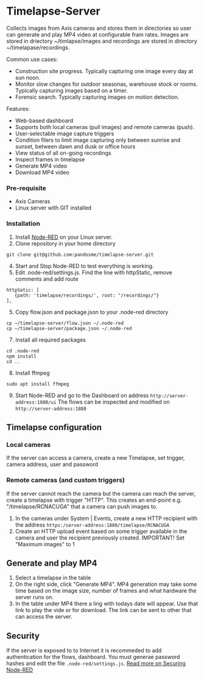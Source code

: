 Timelapse-Server
================

Collects images from Axis cameras and stores them in directories so user can generate and play MP4 video at configurable fram rates.  Images are stored in driectory ~/timlapse/images and recordings are stored in directory ~/timelapase/recordings.

Common use cases:
* Construction site progress.  Typically capturing one image every day at sun noon.
* Monitor slow changes for outdoor seasonas, warehouse stock or rooms.  Typically capturing images based on a timer. 
* Forensic search.  Typically capturing images on motion detection.  

Features:
* Web-based dashboard
* Supports both local cameras (pull images) and remote cameras (push).
* User-selectable image capture triggers
* Condition filers to limit image capturing only between sunrise and sunset, between dawn and dusk or office hours
* View status of all on-going recordings
* Inspect frames in timelapse
* Generate MP4 video
* Download MP4 video

### Pre-requisite
* Axis Cameras
* Linux server with GIT installed

### Installation
1. Install [Node-RED](https://nodered.org/#get-started) on your Linux server.
2. Clone repository in your home directory
```
git clone git@github.com:pandosme/timelapse-server.git
```
4. Start and Stop Node-RED to test everything is working.
5. Edit .node-red/settings.js.  Find the line with httpStatic, remove comments and add route
```
httpSatic: [
   {path: 'timelapse/recordings/', root: "/recordings/"}
],
```
5. Copy flow.json and package.json to your .node-red directory
```
cp ~/timelapse-server/flow.json ~/.node-red
cp ~/timelapse-server/package.json ~/.node-red
```
7. Install all required packages
```
cd .node-red
npm install
cd ..
```
8. Install ffmpeg
```
sudo apt install ffmpeg
```
9. Start Node-RED and go to the Dashboard on address ```http://server-address:1880/ui```
The flows can be inspected and modified on ```http://server-address:1880```

## Timelapse configuration
### Local cameras
If the server can access a camera, create a new Timelapse, set trigger, camera address, user and password

### Remote cameras (and custom triggers)
If the server cannot reach the camera but the camera can reach the server, create a timelapse with trigger "HTTP".  This creates an end-point e.g. "/timelapse/RCNACUGA" that a camera can push images to.
1. In the cameras under System | Events, create a new HTTP recipient with the address ```https:/server-address:1880/timelapse/RCNACUGA```
2. Create an HTTP upload event based on some trigger available in the camera and user the recipient previously created.
IMPORTANT!  Set "Maximum images" to 1

## Generate and play MP4
1. Select a timelapse in the table
2. On the right side, click "Generate MP4".
MP4 generation may take some time based on the image size, number of frames and what hardware the server runs on.
3. In the table under MP4 there a ling with todays date will appear.  Use that link to play the vide or for download.  The link can be sent to other that can access the server.

## Security
If the server is exposed to to Internet it is recommeded to add authentication for the flows, dashboard.
You must generae password hashes and edit the file ```.node-red/settings.js```.
[Read more on Securing Node-RED](https://nodered.org/docs/user-guide/runtime/securing-node-red)



